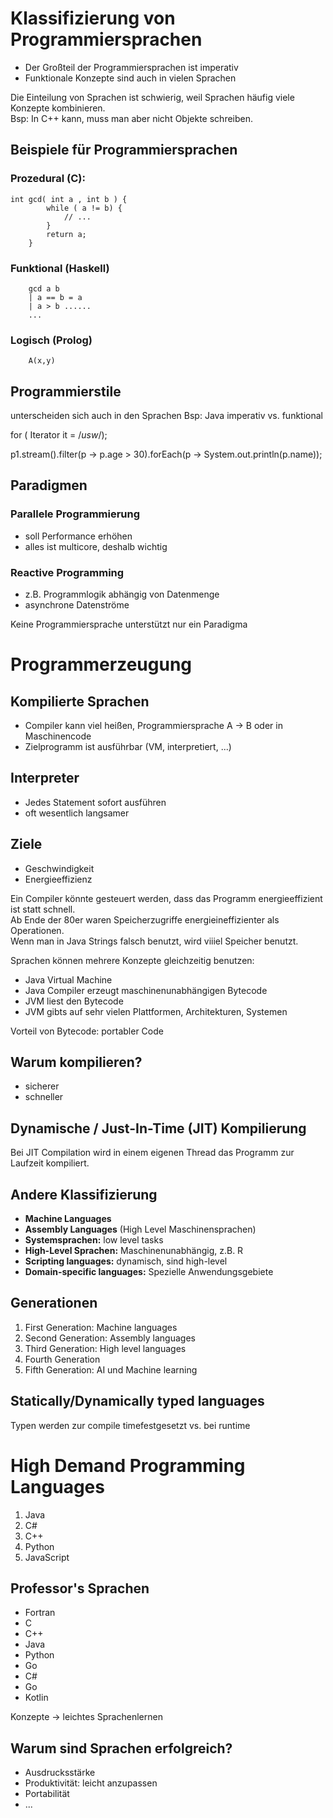# Klassifizierung von Programmiersprachen
  * Der Großteil der Programmiersprachen ist imperativ
  * Funktionale Konzepte sind auch in vielen Sprachen

Die Einteilung von Sprachen ist schwierig, weil Sprachen häufig viele Konzepte kombinieren.  
Bsp: In C++ kann, muss man aber nicht Objekte schreiben.

## Beispiele für Programmiersprachen
### Prozedural (C):
```
int gcd( int a , int b ) {
        while ( a != b) {
            // ...
        }
        return a;
    }
```

### Funktional (Haskell)
```
    gcd a b
    | a == b = a
    | a > b ......
    ...
```
### Logisch (Prolog)
```
    A(x,y)
```
## Programmierstile
unterscheiden sich auch in den Sprachen
Bsp: Java imperativ vs. funktional

for ( Iterator<int> it = /*usw*/);

p1.stream().filter(p -> p.age > 30).forEach(p -> System.out.println(p.name));

## Paradigmen
### Parallele Programmierung
 * soll Performance erhöhen
 * alles ist multicore, deshalb wichtig

### Reactive Programming
 * z.B. Programmlogik abhängig von Datenmenge
 * asynchrone Datenströme

Keine Programmiersprache unterstützt nur ein Paradigma

# Programmerzeugung

## Kompilierte Sprachen
 * Compiler kann viel heißen, Programmiersprache A -> B oder in Maschinencode
 * Zielprogramm ist ausführbar (VM, interpretiert, ...)

## Interpreter
 * Jedes Statement sofort ausführen
 * oft wesentlich langsamer

## Ziele
 * Geschwindigkeit
 * Energieeffizienz

Ein Compiler könnte gesteuert werden, dass das Programm energieeffizient ist statt schnell.  
Ab Ende der 80er waren Speicherzugriffe energieineffizienter als Operationen.  
Wenn man in Java Strings falsch benutzt, wird viiiel Speicher benutzt.

Sprachen können mehrere Konzepte gleichzeitig benutzen:
  * Java Virtual Machine
  * Java Compiler erzeugt maschinenunabhängigen Bytecode
  * JVM liest den Bytecode
  * JVM gibts auf sehr vielen Plattformen, Architekturen, Systemen

Vorteil von Bytecode: portabler Code

## Warum kompilieren?
 * sicherer
 * schneller
 
## Dynamische / Just-In-Time (JIT) Kompilierung
Bei JIT Compilation wird in einem eigenen Thread das Programm zur Laufzeit kompiliert.

## Andere Klassifizierung
 * **Machine Languages**
 * **Assembly Languages** (High Level Maschinensprachen)
 * **Systemsprachen:** low level tasks
 * **High-Level Sprachen:** Maschinenunabhängig, z.B. R
 * **Scripting languages:** dynamisch, sind high-level
 * **Domain-specific languages:** Spezielle Anwendungsgebiete
 
## Generationen
 1. First Generation: Machine languages
 2. Second Generation: Assembly languages
 3. Third Generation: High level languages
 4. Fourth Generation
 5. Fifth Generation: AI und Machine learning
 
## Statically/Dynamically typed languages
Typen werden zur compile timefestgesetzt vs. bei runtime

# High Demand Programming Languages
 1. Java
 2. C#
 3. C++
 4. Python
 5. JavaScript
 
## Professor's Sprachen
 * Fortran
 * C
 * C++
 * Java
 * Python
 * Go
 * C#
 * Go
 * Kotlin
 
Konzepte -> leichtes Sprachenlernen

## Warum sind Sprachen erfolgreich?
 * Ausdrucksstärke
 * Produktivität: leicht anzupassen
 * Portabilität
 * ...

